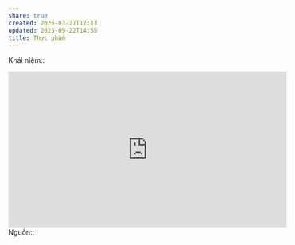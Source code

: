 ```yaml
---
share: true
created: 2025-03-27T17:13
updated: 2025-09-22T14:55
title: Thực phẩm
---
```

Khái niệm:: 
<iframe width="560" height="315" src="https://www.youtube.com/embed/D7DfFaJw8AA?si=uwqHc9Yt_4bU16mC" title="YouTube video player" frameborder="0" allow="accelerometer; autoplay; clipboard-write; encrypted-media; gyroscope; picture-in-picture; web-share" referrerpolicy="strict-origin-when-cross-origin" allowfullscreen></iframe>
Nguồn:: 
